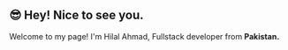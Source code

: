 ## 😎 Hey! Nice to see you.

Welcome to my page!
I'm Hilal Ahmad, Fullstack developer  from <b>Pakistan<b>.
